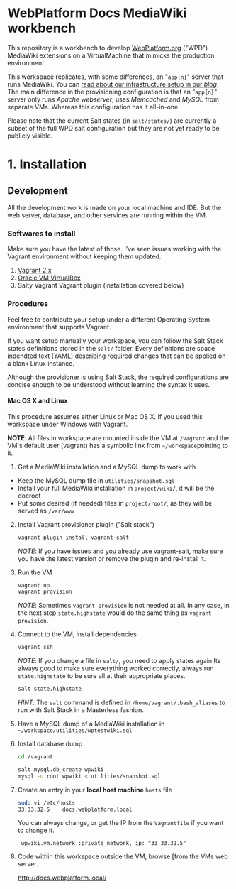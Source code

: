 # WebPlatform Docs MediaWiki workbench

This repository is a workbench to develop [WebPlatform.org](http://webplatform.org)
("WPD") MediaWiki extensions on a VirtualMachine that mimicks the production environment.

This workspace replicates, with some differences, an "`app{n}`" server that runs MediaWiki. You can [read about our infrastructure setup in our *blog*](http://blog.webplatform.org/2012/10/building-web-platforms-infrastructure/). The main difference in the
provisioning configuration is that an "`app{n}`" server only runs *Apache webserver*,
uses *Memcached* and *MySQL* from separate VMs. Whereas this configuration has it all-in-one.

Please note that the current Salt states (in `salt/states/`) are currently a subset of the
full WPD salt configuration but they are not yet ready to be publicly visible.


# 1. Installation

## Development

All the development work is made on your local machine and IDE. But the
web server, database, and other services are running within the VM.


### Softwares to install

Make sure you have the latest of those. I've seen issues working with the
Vagrant environment without keeping them updated.

1. [Vagrant 2.x](http://www.vagrantup.com/)
2. [Oracle VM VirtualBox](https://www.virtualbox.org/)
3. Salty Vagrant Vagrant plugin (installation covered below)


### Procedures

Feel free to contribute your setup under a different Operating System
environment that supports Vagrant.

If you want setup manually your workspace, you can follow the Salt Stack
states definitions stored in the `salt/` folder. Every definitions are space
indendted text (YAML) describing required changes that can be applied on a
blank Linux instance.

Although the provisioner is using Salt Stack, the required configurations are
concise enough to be understood without learning the syntax it uses.


#### Mac OS X and Linux

This procedure assumes either Linux or Mac OS X. If you used this workspace
under Windows with Vagrant.

**NOTE**: All files in workspace are mounted inside the VM at `/vagrant` and
the VM's default user (vagrant) has a symbolic link from
`~/workspace`pointing to it.

1. Get a MediaWiki installation and a MySQL dump to work with
  - Keep the MySQL dump file in `utilities/snapshot.sql`
  - Install your full MediaWiki installation in `project/wiki/`, it will be the docroot
  - Put some desired (if needed) files in `project/root/`, as they will be served as `/var/www`

2. Install Vagrant provisioner plugin ("Salt stack")

    ```bash
    vagrant plugin install vagrant-salt
    ```
    *NOTE*: If you have issues and you already use vagrant-salt, make sure you have the latest version or remove the plugin and re-install it.

3. Run the VM

    ```bash
    vagrant up
    vagrant provision
    ```
    *NOTE*: Sometimes `vagrant provision` is not needed at all. In any case, in the next step `state.highstate` would do the same thing as `vagrant provision`.

4. Connect to the VM, install dependencies

    ```bash
    vagrant ssh
    ```
    *NOTE*: If you change a file in `salt/`, you need to apply states again
    Its always good to make sure everything worked correctly, always run `state.highstate`
    to be sure all at their appropriate places.

    ```bash
    salt state.highstate
    ```

    *HINT*: The `salt` command is defined in `/home/vagrant/.bash_aliases` to run
    with Salt Stack in a Masterless fashion.

5. Have a MySQL dump of a MediaWiki installation in `~/workspace/utilities/wptestwiki.sql`

6. Install database dump

    ```bash
    cd /vagrant

    salt mysql.db_create wpwiki
    mysql -u root wpwiki < utilities/snapshot.sql
    ```

7. Create an entry in your **local host machine** `hosts` file

    ```bash
    sudo vi /etc/hosts
    33.33.32.5    docs.webplatform.local
    ```
    You can always change, or get the IP from the `Vagrantfile` if you want to change it.

        wpwiki.vm.network :private_network, ip: "33.33.32.5"

8. Code within this workspace outside the VM, browse [from the VMs web server.

    http://docs.webplatform.local/

